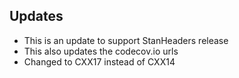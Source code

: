 ## Updates

- This is an update to support StanHeaders release
- This also updates the codecov.io urls
- Changed to CXX17 instead of CXX14
